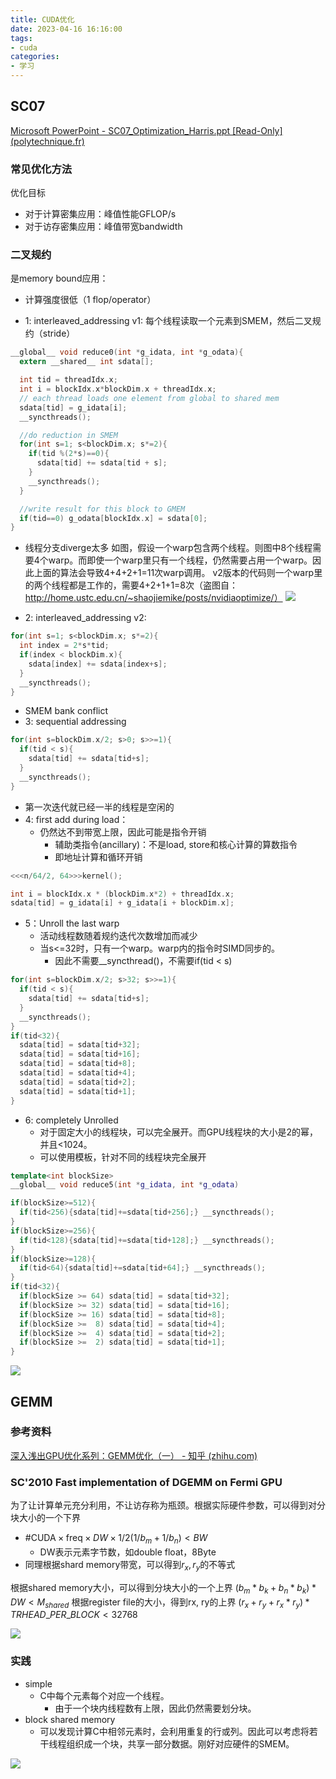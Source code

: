 ```yaml
---
title: CUDA优化
date: 2023-04-16 16:16:00
tags:
- cuda
categories:
- 学习
---
```


## SC07

[Microsoft PowerPoint - SC07_Optimization_Harris.ppt [Read-Only] (polytechnique.fr)](https://www.enseignement.polytechnique.fr/profs/informatique/Eric.Goubault/Cours09/CUDA/SC07_CUDA_5_Optimization_Harris.pdf)

### 常见优化方法

优化目标
- 对于计算密集应用：峰值性能GFLOP/s
- 对于访存密集应用：峰值带宽bandwidth

### 二叉规约

是memory bound应用：
- 计算强度很低（1 flop/operator）

<!-- more -->

- 1: interleaved_addressing v1: 每个线程读取一个元素到SMEM，然后二叉规约（stride）
```c
__global__ void reduce0(int *g_idata, int *g_odata){
  extern __shared__ int sdata[];

  int tid = threadIdx.x;
  int i = blockIdx.x*blockDim.x + threadIdx.x;
  // each thread loads one element from global to shared mem
  sdata[tid] = g_idata[i];
  __syncthreads();

  //do reduction in SMEM
  for(int s=1; s<blockDim.x; s*=2){
    if(tid %(2*s)==0){
      sdata[tid] += sdata[tid + s];
    }
    __syncthreads();
  }

  //write result for this block to GMEM
  if(tid==0) g_odata[blockIdx.x] = sdata[0];
}
```
  - 线程分支diverge太多
如图，假设一个warp包含两个线程。则图中8个线程需要4个warp。而即使一个warp里只有一个线程，仍然需要占用一个warp。因此上面的算法会导致4+4+2+1=11次warp调用。
v2版本的代码则一个warp里的两个线程都是工作的，需要4+2+1+1=8次（盗图自：http://home.ustc.edu.cn/~shaojiemike/posts/nvidiaoptimize/）
![](https://raw.githubusercontent.com/TheRainstorm/.image-bed/main/picgo/20230414195344.png)

- 2: interleaved_addressing v2:
```c
for(int s=1; s<blockDim.x; s*=2){
  int index = 2*s*tid;
  if(index < blockDim.x){
    sdata[index] += sdata[index+s];
  }
  __syncthreads();
}
```
  - SMEM bank conflict
- 3: sequential addressing
```c
for(int s=blockDim.x/2; s>0; s>>=1){
  if(tid < s){
    sdata[tid] += sdata[tid+s];
  }
  __syncthreads();
}
```
  - 第一次迭代就已经一半的线程是空闲的
- 4: first add during load：
  - 仍然达不到带宽上限，因此可能是指令开销
    - 辅助类指令(ancillary)：不是load, store和核心计算的算数指令
    - 即地址计算和循环开销
```c
<<<n/64/2, 64>>>kernel();

int i = blockIdx.x * (blockDim.x*2) + threadIdx.x;
sdata[tid] = g_idata[i] + g_idata[i + blockDim.x];
```
- 5：Unroll the last warp
  - 活动线程数随着规约迭代次数增加而减少
  - 当s<=32时，只有一个warp。warp内的指令时SIMD同步的。
    - 因此不需要__syncthread()，不需要if(tid < s)
```c
for(int s=blockDim.x/2; s>32; s>>=1){
  if(tid < s){
    sdata[tid] += sdata[tid+s];
  }
  __syncthreads();
}
if(tid<32){
  sdata[tid] = sdata[tid+32];
  sdata[tid] = sdata[tid+16];
  sdata[tid] = sdata[tid+8];
  sdata[tid] = sdata[tid+4];
  sdata[tid] = sdata[tid+2];
  sdata[tid] = sdata[tid+1];
}
```
- 6: completely Unrolled
  - 对于固定大小的线程块，可以完全展开。而GPU线程块的大小是2的幂，并且<1024。
  - 可以使用模板，针对不同的线程块完全展开
```c++
template<int blockSize>
__global__ void reduce5(int *g_idata, int *g_odata)
```

```c++
if(blockSize>=512){
  if(tid<256){sdata[tid]+=sdata[tid+256];} __syncthreads();
}
if(blockSize>=256){
  if(tid<128){sdata[tid]+=sdata[tid+128];} __syncthreads();
}
if(blockSize>=128){
  if(tid<64){sdata[tid]+=sdata[tid+64];} __syncthreads();
}
if(tid<32){
  if(blockSize >= 64) sdata[tid] = sdata[tid+32];
  if(blockSize >= 32) sdata[tid] = sdata[tid+16];
  if(blockSize >= 16) sdata[tid] = sdata[tid+8];
  if(blockSize >=  8) sdata[tid] = sdata[tid+4];
  if(blockSize >=  4) sdata[tid] = sdata[tid+2];
  if(blockSize >=  2) sdata[tid] = sdata[tid+1];
}
```

![](https://raw.githubusercontent.com/TheRainstorm/.image-bed/main/picgo/20230414202641.png)

## GEMM

### 参考资料

[深入浅出GPU优化系列：GEMM优化（一） - 知乎 (zhihu.com)](https://zhuanlan.zhihu.com/p/435908830)

### SC'2010 Fast implementation of DGEMM on Fermi GPU

为了让计算单元充分利用，不让访存称为瓶颈。根据实际硬件参数，可以得到对分块大小的一个下界
- $\#\mathrm{CUDA}\times\mathrm{freq}\times DW\times 1/2(1/b_m + 1/b_n)<BW$
  - DW表示元素字节数，如double float，8Byte
- 同理根据shard memory带宽，可以得到$r_x, r_y$的不等式

根据shared memory大小，可以得到分块大小的一个上界
$(b_m*b_k + b_n*b_k)*DW < M_{shared}$
根据register file的大小，得到rx, ry的上界
$(r_x+r_y+r_x*r_y)*{TRHEAD\_PER\_BLOCK} < 32768$

![](https://raw.githubusercontent.com/TheRainstorm/.image-bed/main/picgo/20230404165730.png)


### 实践

- simple
  - C中每个元素每个对应一个线程。
    - 由于一个块内线程数有上限，因此仍然需要划分块。
- block shared memory
  - 可以发现计算C中相邻元素时，会利用重复的行或列。因此可以考虑将若干线程组织成一个块，共享一部分数据。刚好对应硬件的SMEM。

![](https://raw.githubusercontent.com/TheRainstorm/.image-bed/main/20230419203646.png)
